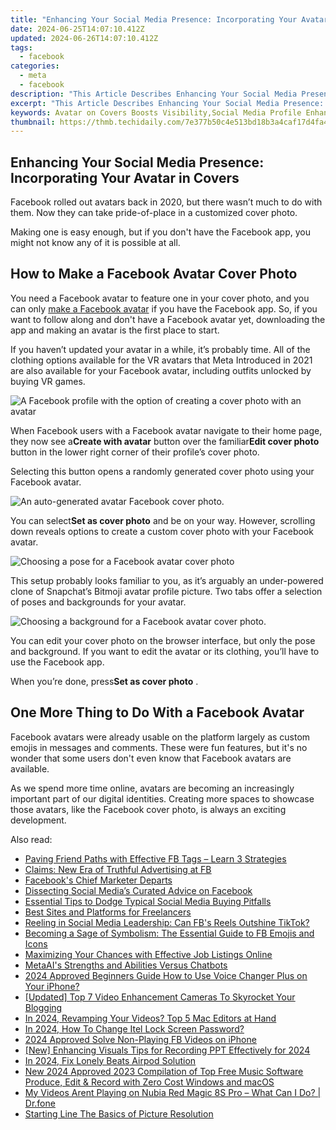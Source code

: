 ```yaml
---
title: "Enhancing Your Social Media Presence: Incorporating Your Avatar in Covers"
date: 2024-06-25T14:07:10.412Z
updated: 2024-06-26T14:07:10.412Z
tags:
  - facebook
categories:
  - meta
  - facebook
description: "This Article Describes Enhancing Your Social Media Presence: Incorporating Your Avatar in Covers"
excerpt: "This Article Describes Enhancing Your Social Media Presence: Incorporating Your Avatar in Covers"
keywords: Avatar on Covers Boosts Visibility,Social Media Profile Enhancement,Improve Covers with Personalized Avatars,Increase Engagement via Avatar Use,Optimize Cover Design for SEO,Avatars Elevate Social Presence,Visual Identity Strengthens Covers
thumbnail: https://thmb.techidaily.com/7e377b50c4e513bd18b3a4caf17d4fa401f54e28db3371c8a6654c909a09f9e7.png
---
```


## Enhancing Your Social Media Presence: Incorporating Your Avatar in Covers

 Facebook rolled out avatars back in 2020, but there wasn’t much to do with them. Now they can take pride-of-place in a customized cover photo.

 Making one is easy enough, but if you don't have the Facebook app, you might not know any of it is possible at all.

## How to Make a Facebook Avatar Cover Photo

 You need a Facebook avatar to feature one in your cover photo, and you can only [make a Facebook avatar](http://www.makeuseof.com/tag/make-facebook-avatar/) if you have the Facebook app. So, if you want to follow along and don't have a Facebook avatar yet, downloading the app and making an avatar is the first place to start.

 If you haven’t updated your avatar in a while, it’s probably time. All of the clothing options available for the VR avatars that Meta Introduced in 2021 are also available for your Facebook avatar, including outfits unlocked by buying VR games.

![A Facebook profile with the option of creating a cover photo with an avatar](https://static1.makeuseofimages.com/wordpress/wp-content/uploads/2023/08/facebook-meta-profile.jpg)

 When Facebook users with a Facebook avatar navigate to their home page, they now see a**Create with avatar** button over the familiar**Edit cover photo** button in the lower right corner of their profile’s cover photo.

 Selecting this button opens a randomly generated cover photo using your Facebook avatar.

![An auto-generated avatar Facebook cover photo.](https://static1.makeuseofimages.com/wordpress/wp-content/uploads/2023/08/facebook-meta-sample-cover-photo.jpg)

 You can select**Set as cover photo** and be on your way. However, scrolling down reveals options to create a custom cover photo with your Facebook avatar.

![Choosing a pose for a Facebook avatar cover photo](https://static1.makeuseofimages.com/wordpress/wp-content/uploads/2023/08/facebook-edit-meta-banner1.jpg)

 This setup probably looks familiar to you, as it’s arguably an under-powered clone of Snapchat’s Bitmoji avatar profile picture. Two tabs offer a selection of poses and backgrounds for your avatar.

![Choosing a background for a Facebook avatar cover photo.](https://static1.makeuseofimages.com/wordpress/wp-content/uploads/2023/08/facebook-edit-meta-banner2.jpg)

 You can edit your cover photo on the browser interface, but only the pose and background. If you want to edit the avatar or its clothing, you’ll have to use the Facebook app.

 When you’re done, press**Set as cover photo** .

## One More Thing to Do With a Facebook Avatar

 Facebook avatars were already usable on the platform largely as custom emojis in messages and comments. These were fun features, but it's no wonder that some users don't even know that Facebook avatars are available.

 As we spend more time online, avatars are becoming an increasingly important part of our digital identities. Creating more spaces to showcase those avatars, like the Facebook cover photo, is always an exciting development.


<ins class="adsbygoogle"
     style="display:block"
     data-ad-format="autorelaxed"
     data-ad-client="ca-pub-7571918770474297"
     data-ad-slot="1223367746"></ins>



<ins class="adsbygoogle"
     style="display:block"
     data-ad-client="ca-pub-7571918770474297"
     data-ad-slot="8358498916"
     data-ad-format="auto"
     data-full-width-responsive="true"></ins>

<span class="atpl-alsoreadstyle">Also read:</span>
<div><ul>
<li><a href="https://facebook.techidaily.com/paving-friend-paths-with-effective-fb-tags-learn-3-strategies/"><u>Paving Friend Paths with Effective FB Tags – Learn 3 Strategies</u></a></li>
<li><a href="https://facebook.techidaily.com/claims-new-era-of-truthful-advertising-at-fb/"><u>Claims: New Era of Truthful Advertising at FB</u></a></li>
<li><a href="https://facebook.techidaily.com/facebooks-chief-marketer-departs/"><u>Facebook's Chief Marketer Departs</u></a></li>
<li><a href="https://facebook.techidaily.com/dissecting-social-medias-curated-advice-on-facebook/"><u>Dissecting Social Media’s Curated Advice on Facebook</u></a></li>
<li><a href="https://facebook.techidaily.com/essential-tips-to-dodge-typical-social-media-buying-pitfalls/"><u>Essential Tips to Dodge Typical Social Media Buying Pitfalls</u></a></li>
<li><a href="https://facebook.techidaily.com/best-sites-and-platforms-for-freelancers/"><u>Best Sites and Platforms for Freelancers</u></a></li>
<li><a href="https://facebook.techidaily.com/reeling-in-social-media-leadership-can-fbs-reels-outshine-tiktok/"><u>Reeling in Social Media Leadership: Can FB's Reels Outshine TikTok?</u></a></li>
<li><a href="https://facebook.techidaily.com/becoming-a-sage-of-symbolism-the-essential-guide-to-fb-emojis-and-icons/"><u>Becoming a Sage of Symbolism: The Essential Guide to FB Emojis and Icons</u></a></li>
<li><a href="https://facebook.techidaily.com/maximizing-your-chances-with-effective-job-listings-online/"><u>Maximizing Your Chances with Effective Job Listings Online</u></a></li>
<li><a href="https://facebook.techidaily.com/metaais-strengths-and-abilities-versus-chatbots/"><u>MetaAI's Strengths and Abilities Versus Chatbots</u></a></li>
<li><a href="https://audio-editing.techidaily.com/2024-approved-beginners-guide-how-to-use-voice-changer-plus-on-your-iphone/"><u>2024 Approved Beginners Guide How to Use Voice Changer Plus on Your iPhone?</u></a></li>
<li><a href="https://facebook-video-share.techidaily.com/updated-top-7-video-enhancement-cameras-to-skyrocket-your-blogging/"><u>[Updated] Top 7 Video Enhancement Cameras To Skyrocket Your Blogging</u></a></li>
<li><a href="https://extra-skills.techidaily.com/in-2024-revamping-your-videos-top-5-mac-editors-at-hand/"><u>In 2024, Revamping Your Videos? Top 5 Mac Editors at Hand</u></a></li>
<li><a href="https://unlock-android.techidaily.com/in-2024-how-to-change-itel-lock-screen-password-by-drfone-android/"><u>In 2024, How To Change Itel Lock Screen Password?</u></a></li>
<li><a href="https://facebook-video-files.techidaily.com/2024-approved-solve-non-playing-fb-videos-on-iphone/"><u>2024 Approved  Solve Non-Playing FB Videos on iPhone</u></a></li>
<li><a href="https://video-screen-grab.techidaily.com/new-enhancing-visuals-tips-for-recording-ppt-effectively-for-2024/"><u>[New] Enhancing Visuals  Tips for Recording PPT Effectively for 2024</u></a></li>
<li><a href="https://some-knowledge.techidaily.com/in-2024-fix-lonely-beats-airpod-solution/"><u>In 2024, Fix Lonely Beats  Airpod Solution</u></a></li>
<li><a href="https://voice-adjusting.techidaily.com/new-2024-approved-2023-compilation-of-top-free-music-software-produce-edit-and-record-with-zero-cost-windows-and-macos/"><u>New 2024 Approved 2023 Compilation of Top Free Music Software Produce, Edit & Record with Zero Cost Windows and macOS</u></a></li>
<li><a href="https://howto.techidaily.com/my-videos-arent-playing-on-nubia-red-magic-8s-pro-what-can-i-do-drfone-by-drfone-fix-android-problems-fix-android-problems/"><u>My Videos Arent Playing on Nubia Red Magic 8S Pro – What Can I Do? | Dr.fone</u></a></li>
<li><a href="https://extra-resources.techidaily.com/starting-line-the-basics-of-picture-resolution/"><u>Starting Line  The Basics of Picture Resolution</u></a></li>
</ul></div>
